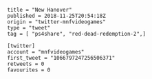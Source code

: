 ```
title = "New Hanover"
published = 2018-11-25T20:54:18Z
origin = "twitter-mnfvideogames"
type = "tweet"
tag = [ "ps4share", "red-dead-redemption-2",]

[twitter]
account = "mnfvideogames"
first_tweet = "1066797247256506371"
retweets = 0
favourites = 0
```

<p class='image'><img src='https://mnf.m17s.net/2018/11/25/Ds4GcKuWwAAOzbC.jpg' alt=''></p>

